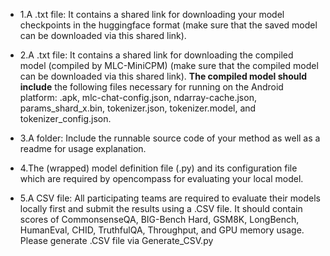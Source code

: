 
- 1.A .txt file: It contains a shared link for downloading your model checkpoints in the huggingface format (make sure that the saved model can be downloaded via this shared link).

- 2.A .txt file: It contains a shared link for downloading the compiled model (compiled by MLC-MiniCPM) (make sure that the compiled model can be downloaded via this shared link). **The compiled model should include** the following files necessary for running on the Android platform: .apk, mlc-chat-config.json, ndarray-cache.json, params_shard_x.bin, tokenizer.json, tokenizer.model, and tokenizer_config.json.

- 3.A folder: Include the runnable source code of your method as well as a readme for usage explanation.

- 4.The (wrapped) model definition file (.py) and its configuration file which are required by opencompass for evaluating your local model. 

- 5.A CSV file: All participating teams are required to evaluate their models locally first and submit the results using a .CSV file. It should contain scores of CommonsenseQA, BIG-Bench Hard, GSM8K, LongBench, HumanEval, CHID, TruthfulQA, Throughput, and GPU memory usage. Please generate .CSV file via Generate_CSV.py
